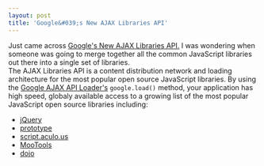 ```yaml
---
layout: post
title: 'Google&#039;s New AJAX Libraries API'
---
```

Just came across <a href="http://code.google.com/apis/ajaxlibs/">Google's New AJAX Libraries API.</a>  I was wondering when someone was going to merge together all the common JavaScript libraries out there into a single set of libraries.<br /> The AJAX Libraries API is a content distribution network and loading architecture for the most popular open source JavaScript libraries. By using the <a href="http://code.google.com/apis/ajax/documentation/">Google AJAX API Loader's</a> <code>google.load()</code> method, your application has high speed, globaly available access to a growing list of the most popular JavaScript open source libraries including: <ul class="mainlist"><li><a href="http://code.google.com/apis/ajaxlibs/documentation/index.html#jquery" alt="jQuery.com">jQuery</a></li><li><a href="http://code.google.com/apis/ajaxlibs/documentation/index.html#prototype" alt="prototype">prototype</a></li><li><a href="http://code.google.com/apis/ajaxlibs/documentation/index.html#script_aculo_us" alt="script.aculo.us">script.aculo.us</a></li><li><a href="http://code.google.com/apis/ajaxlibs/documentation/index.html#mootools" alt="MooTools">MooTools</a></li><li><a href="http://code.google.com/apis/ajaxlibs/documentation/index.html#dojo" alt="dojo">dojo</a></li></ul>